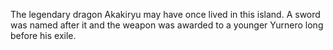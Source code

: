 The legendary dragon Akakiryu may have once lived in this island. A sword was named after it and the weapon was awarded to a younger Yurnero long before his exile.